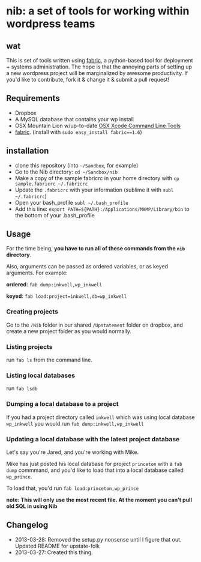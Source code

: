 # nib: a set of tools for working within wordpress teams

## wat

This is set of tools written using [fabric](http://docs.fabfile.org/en/1.6/), a python-based tool for deployment + systems administration. The hope is that the annoying parts of setting up a new wordpress project will be marginalized by awesome productivity. If you'd like to contribute, fork it & change it & submit a pull request!

## Requirements

* Dropbox
* A MySQL database that contains your wp install
* OSX Mountain Lion w/up-to-date [OSX Xcode Command Line Tools](http://slashusr.wordpress.com/2012/07/27/os-x-mountain-lion-need-to-reinstall-xcode-command-line-tools/)
* [fabric](http://docs.fabfile.org/en/1.6/). (install with `sudo easy_install fabric==1.6`)

## installation

* clone this repository (into `~/Sandbox`, for example)
* Go to the Nib directory: `cd ~/Sandbox/nib`
* Make a copy of the sample fabricrc in your home directory with `cp sample.fabricrc ~/.fabricrc`
* Update the `.fabricrc` with your information (sublime it with `subl ~/.fabricrc`)
* Open your bash_profile
  `subl ~/.bash_profile`
* Add this line:
  `export PATH=${PATH}:/Applications/MAMP/Library/bin` to the bottom of your .bash_profile

## Usage

For the time being, **you have to run all of these commands from the `nib` directory**.

Also, arguments can be passed as ordered variables, or as keyed arguments. For example:

**ordered**: `fab dump:inkwell,wp_inkwell`

**keyed**: `fab load:project=inkwell,db=wp_inkwell`

### Creating projects

Go to the `/Nib` folder in our shared `/Upstatement` folder on dropbox, and create a new project folder as you would normally.

### Listing projects

run `fab ls` from the command line.

### Listing local databases

run `fab lsdb`

### Dumping a local database to a project

If you had a project directory called `inkwell` which was using local database `wp_inkwell` you would run `fab dump:inkwell,wp_inkwell`

### Updating a local database with the latest project database

Let's say you're Jared, and you're working with Mike. 

Mike has just posted his local database for project `princeton` with a `fab dump` commmand, and you'd like to load that into a local database called `wp_prince`.

To load that, you'd run `fab load:princeton,wp_prince`

**note: This will only use the most recent file. At the moment you can't pull old SQL in using Nib**

## Changelog

* 2013-03-28: Removed the setup.py nonsense until I figure that out. Updated README for upstate-folk
* 2013-03-27: Created this thing.
